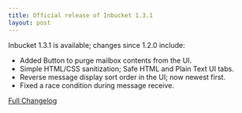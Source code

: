 ```yaml
---
title: Official release of Inbucket 1.3.1
layout: post
---
```


Inbucket 1.3.1 is available; changes since 1.2.0 include:
- Added Button to purge mailbox contents from the UI.
- Simple HTML/CSS sanitization; Safe HTML and Plain Text UI tabs.
- Reverse message display sort order in the UI; now newest first.
- Fixed a race condition during message receive.

[Full
Changelog](https://github.com/jhillyerd/inbucket/blob/v1.3.1/CHANGELOG.md)
